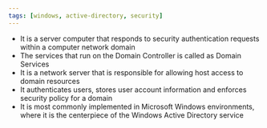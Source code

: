 ```yaml
---
tags: [windows, active-directory, security]
---
```


* It is a server computer that responds to security authentication requests within a computer network domain
* The services that run on the Domain Controller is called as Domain Services
* It is a network server that is responsible for allowing host access to domain resources
* It authenticates users, stores user account information and enforces security policy for a domain
* It is most commonly implemented in Microsoft Windows environments, where it is the centerpiece of the Windows Active Directory service
